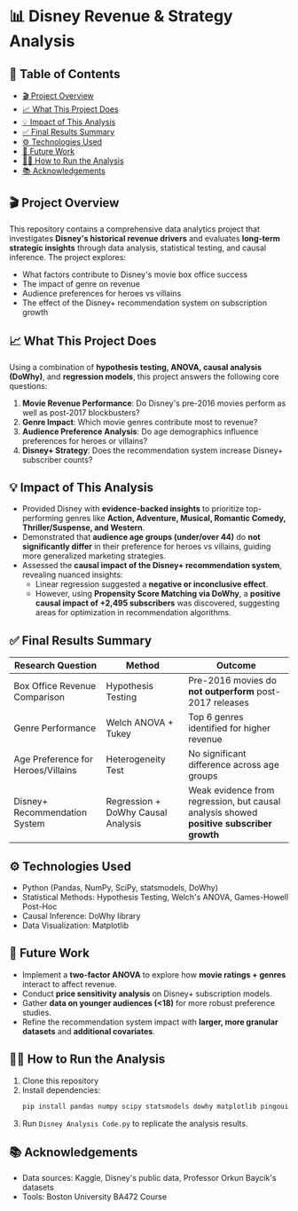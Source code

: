 # 📊 Disney Revenue & Strategy Analysis
## 📌 Table of Contents
- [🎬 Project Overview](#-project-overview)
- [📈 What This Project Does](#-what-this-project-does)
- [💡 Impact of This Analysis](#-impact-of-this-analysis)
- [✅ Final Results Summary](#-final-results-summary)
- [⚙️ Technologies Used](#️-technologies-used)
- [🔮 Future Work](#-future-work)
- [👩‍💻 How to Run the Analysis](#-how-to-run-the-analysis)
- [📚 Acknowledgements](#-acknowledgements)
## 🎬 Project Overview

This repository contains a comprehensive data analytics project that investigates **Disney's historical revenue drivers** and evaluates **long-term strategic insights** through data analysis, statistical testing, and causal inference. The project explores:

- What factors contribute to Disney's movie box office success
- The impact of genre on revenue
- Audience preferences for heroes vs villains
- The effect of the Disney+ recommendation system on subscription growth

## 📈 What This Project Does

Using a combination of **hypothesis testing, ANOVA, causal analysis (DoWhy)**, and **regression models**, this project answers the following core questions:

1. **Movie Revenue Performance**: Do Disney's pre-2016 movies perform as well as post-2017 blockbusters?
2. **Genre Impact**: Which movie genres contribute most to revenue?
3. **Audience Preference Analysis**: Do age demographics influence preferences for heroes or villains?
4. **Disney+ Strategy**: Does the recommendation system increase Disney+ subscriber counts?

## 💡 Impact of This Analysis

- Provided Disney with **evidence-backed insights** to prioritize top-performing genres like **Action, Adventure, Musical, Romantic Comedy, Thriller/Suspense, and Western**.
- Demonstrated that **audience age groups (under/over 44)** do **not significantly differ** in their preference for heroes vs villains, guiding more generalized marketing strategies.
- Assessed the **causal impact of the Disney+ recommendation system**, revealing nuanced insights:
  - Linear regression suggested a **negative or inconclusive effect**.
  - However, using **Propensity Score Matching via DoWhy**, a **positive causal impact of +2,495 subscribers** was discovered, suggesting areas for optimization in recommendation algorithms.

## ✅ Final Results Summary

| Research Question                  | Method                             | Outcome                                                                                  |
| ---------------------------------- | ---------------------------------- | ---------------------------------------------------------------------------------------- |
| Box Office Revenue Comparison      | Hypothesis Testing                 | Pre-2016 movies do **not outperform** post-2017 releases                                 |
| Genre Performance                  | Welch ANOVA + Tukey                | Top 6 genres identified for higher revenue                                               |
| Age Preference for Heroes/Villains | Heterogeneity Test                 | No significant difference across age groups                                              |
| Disney+ Recommendation System      | Regression + DoWhy Causal Analysis | Weak evidence from regression, but causal analysis showed **positive subscriber growth** |

## ⚙️ Technologies Used

- Python (Pandas, NumPy, SciPy, statsmodels, DoWhy)
- Statistical Methods: Hypothesis Testing, Welch's ANOVA, Games-Howell Post-Hoc
- Causal Inference: DoWhy library
- Data Visualization: Matplotlib

## 🔮 Future Work

- Implement a **two-factor ANOVA** to explore how **movie ratings + genres** interact to affect revenue.
- Conduct **price sensitivity analysis** on Disney+ subscription models.
- Gather **data on younger audiences (<18)** for more robust preference studies.
- Refine the recommendation system impact with **larger, more granular datasets** and **additional covariates**.

## 👩‍💻 How to Run the Analysis

1. Clone this repository
2. Install dependencies:
   ```bash
   pip install pandas numpy scipy statsmodels dowhy matplotlib pingouin
   ```
3. Run `Disney Analysis Code.py` to replicate the analysis results.

## 📚 Acknowledgements

- Data sources: Kaggle, Disney's public data, Professor Orkun Baycik's datasets
- Tools: Boston University BA472 Course

